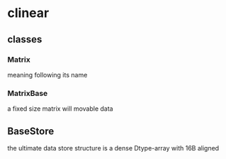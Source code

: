 # clinear

## classes

### Matrix
meaning following its name

### MatrixBase
a fixed size matrix will movable data

## BaseStore 
the ultimate data store structure is a dense Dtype-array with 16B aligned  